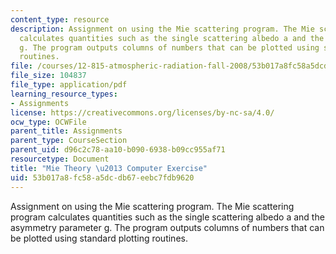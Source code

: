 ```yaml
---
content_type: resource
description: Assignment on using the Mie scattering program. The Mie scattering program
  calculates quantities such as the single scattering albedo a and the asymmetry parameter
  g. The program outputs columns of numbers that can be plotted using standard plotting
  routines.
file: /courses/12-815-atmospheric-radiation-fall-2008/53b017a8fc58a5dcdb67eebc7fdb9620_mie_theory_exer.pdf
file_size: 104837
file_type: application/pdf
learning_resource_types:
- Assignments
license: https://creativecommons.org/licenses/by-nc-sa/4.0/
ocw_type: OCWFile
parent_title: Assignments
parent_type: CourseSection
parent_uid: d96c2c78-aa10-b090-6938-b09cc955af71
resourcetype: Document
title: "Mie Theory \u2013 Computer Exercise"
uid: 53b017a8-fc58-a5dc-db67-eebc7fdb9620
---
```

Assignment on using the Mie scattering program. The Mie scattering program calculates quantities such as the single scattering albedo a and the asymmetry parameter g. The program outputs columns of numbers that can be plotted using standard plotting routines.